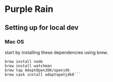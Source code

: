 # Purple Rain

## Setting up for local dev

### Mac OS 

start by installing these dependencies using brew. 

```brew install yarn
brew install node
brew install watchman
brew tap AdoptOpenJDK/openjdk
brew cask install adoptopenjdk8```